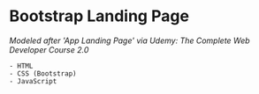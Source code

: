 # Bootstrap Landing Page

_Modeled after 'App Landing Page' via Udemy: The Complete Web Developer Course 2.0_

```
- HTML
- CSS (Bootstrap)
- JavaScript
```
